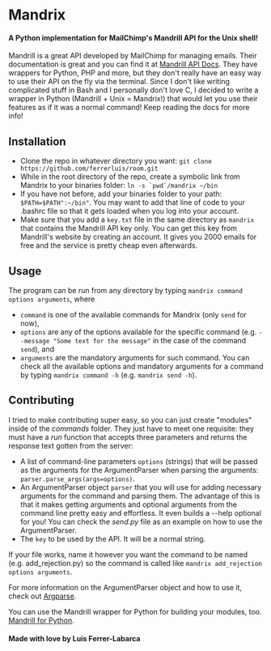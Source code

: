 # Mandrix
#### A Python implementation for MailChimp's Mandrill API for the Unix shell!
Mandrill is a great API developed by MailChimp for managing emails. Their documentation is great and you can find it at [Mandrill API Docs](https://mandrillapp.com/api/docs/).
They have wrappers for Python, PHP and more, but they don't really have an easy way to use their API on the fly via the terminal. Since I don't like writing complicated stuff in Bash and I personally don't love C, I decided to write a wrapper in Python (Mandrill + Unix = Mandrix!) that would let you use their features as if it was a normal command! Keep reading the docs for more info!

## Installation
* Clone the repo in whatever directory you want: `git clone https://github.com/ferrerluis/room.git`
* While in the root directory of the repo, create a symbolic link from Mandrix to your binaries folder: ``ln -s `pwd`/mandrix ~/bin``
* If you have not before, add your binaries folder to your path: `$PATH=$PATH":~/bin"`. You may want to add that line of code to your .bashrc file so that it gets loaded when you log into your account.
* Make sure that you add a `key.txt` file in the same directory as `mandrix` that contains the Mandrill API key only. You can get this key from Mandrill's website by creating an account. It gives you 2000 emails for free and the service is pretty cheap even afterwards.

## Usage
The program can be run from any directory by typing `mandrix command options arguments`, where
* `command` is one of the available commands for Mandrix (only `send` for now),
* `options` are any of the options available for the specific command (e.g. `--message "Some text for the message"` in the case of the command `send`), and
* `arguments` are the mandatory arguments for such command.
You can check all the available options and mandatory arguments for a command by typing `mandrix command -h` (e.g. `mandrix send -h`).

## Contributing
I tried to make contributing super easy, so you can just create "modules" inside of the *commands* folder. They just have to meet one requisite: they must have a *run* function that accepts three parameters and returns the response text gotten from the server:
* A list of command-line parameters `options` (strings) that will be passed as the arguments for the ArgumentParser when parsing the arguments: `parser.parse_args(args=options)`.
* An ArgumentParser object `parser` that you will use for adding necessary arguments for the command and parsing them. The advantage of this is that it makes getting arguments and optional arguments from the command line pretty easy and effortless. It even builds a --help optional for you! You can check the *send.py* file as an example on how to use the ArgumentParser.
* The `key` to be used by the API. It will be a normal string.

If your file works, name it however you want the command to be named (e.g. add\_rejection.py) so the command is called like `mandrix add_rejection options arguments`.

For more information on the ArgumentParser object and how to use it, check out [Argparse](https://docs.python.org/3/library/argparse.html).

You can use the Mandrill wrapper for Python for building your modules, too. [Mandrill for Python](https://mandrillapp.com/api/docs/index.python.html).

#### Made with love by Luis Ferrer-Labarca
